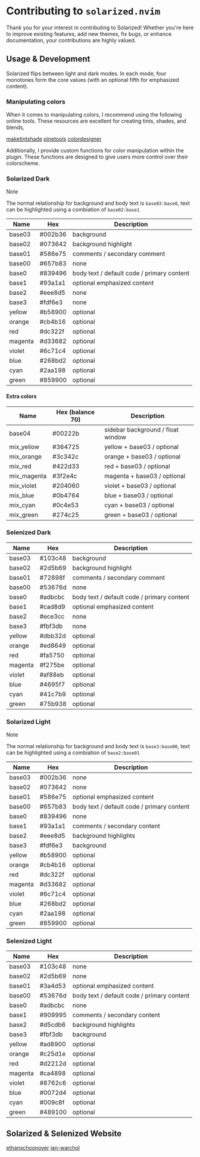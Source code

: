 # Contributing to `solarized.nvim`

Thank you for your interest in contributing to Solarized!
Whether you're here to improve existing features, add new themes, fix bugs, or
enhance documentation, your contributions are highly valued.

## Usage & Development

Solarized flips between light and dark modes. In each mode, four monotones
form the core values (with an optional fifth for emphasized content).

### Manipulating colors

When it comes to manipulating colors, I recommend using the following online
tools. These resources are excellent for creating tints, shades, and blends,

[maketintshade](https://maketintsandshades.com/)
[pinetools](https://pinetools.com/blend-colors)
[colordesigner](https://colordesigner.io/)

Additionally, I provide custom functions for color manipulation within the
plugin. These functions are designed to give users more control over their
colorscheme.

### Solarized Dark

> [!NOTE]
> The normal relationship for
> background and body text is `base03:base0`, text can be highlighted using a
> combiation of `base02:base1`

| Name    | Hex     | Description                                |
| ------- | ------- | ------------------------------------------ |
| base03  | #002b36 | background                                 |
| base02  | #073642 | background highlight                       |
| base01  | #586e75 | comments / secondary comment               |
| base00  | #657b83 | none                                       |
| base0   | #839496 | body text / default code / primary content |
| base1   | #93a1a1 | optional emphasized content                |
| base2   | #eee8d5 | none                                       |
| base3   | #fdf6e3 | none                                       |
| yellow  | #b58900 | optional                                   |
| orange  | #cb4b16 | optional                                   |
| red     | #dc322f | optional                                   |
| magenta | #d33682 | optional                                   |
| violet  | #6c71c4 | optional                                   |
| blue    | #268bd2 | optional                                   |
| cyan    | #2aa198 | optional                                   |
| green   | #859900 | optional                                   |

#### Extra colors

| Name        | Hex (balance 70) | Description                       |
| ----------- | ---------------- | --------------------------------- |
| base04      | #00222b          | sidebar background / float window |
| mix_yellow  | #364725          | yellow + base03 / optional        |
| mix_orange  | #3c342c          | orange + base03 / optional        |
| mix_red     | #422d33          | red + base03 / optional           |
| mix_magenta | #3f2e4c          | magenta + base03 / optional       |
| mix_violet  | #204060          | violet + base03 / optional        |
| mix_blue    | #0b4764          | blue + base03 / optional          |
| mix_cyan    | #0c4e53          | cyan + base03 / optional          |
| mix_green   | #274c25          | green + base03 / optional         |

### Selenized Dark

| Name    | Hex     | Description                                |
| ------- | ------- | ------------------------------------------ |
| base03  | #103c48 | background                                 |
| base02  | #2d5b69 | background highlight                       |
| base01  | #72898f | comments / secondary comment               |
| base00  | #53676d | none                                       |
| base0   | #adbcbc | body text / default code / primary content |
| base1   | #cad8d9 | optional emphasized content                |
| base2   | #ece3cc | none                                       |
| base3   | #fbf3db | none                                       |
| yellow  | #dbb32d | optional                                   |
| orange  | #ed8649 | optional                                   |
| red     | #fa5750 | optional                                   |
| magenta | #f275be | optional                                   |
| violet  | #af88eb | optional                                   |
| blue    | #4695f7 | optional                                   |
| cyan    | #41c7b9 | optional                                   |
| green   | #75b938 | optional                                   |

### Solarized Light

> [!NOTE]
> The normal relationship for
> background and body text is `base3:base00`, text can be highlighted using a
> combiation of `base2:base01`

| Name    | Hex     | Description                                |
| ------- | ------- | ------------------------------------------ |
| base03  | #002b36 | none                                       |
| base02  | #073642 | none                                       |
| base01  | #586e75 | optional emphasized content                |
| base00  | #657b83 | body text / default code / primary content |
| base0   | #839496 | none                                       |
| base1   | #93a1a1 | comments / secondary content               |
| base2   | #eee8d5 | background highlights                      |
| base3   | #fdf6e3 | background                                 |
| yellow  | #b58900 | optional                                   |
| orange  | #cb4b16 | optional                                   |
| red     | #dc322f | optional                                   |
| magenta | #d33682 | optional                                   |
| violet  | #6c71c4 | optional                                   |
| blue    | #268bd2 | optional                                   |
| cyan    | #2aa198 | optional                                   |
| green   | #859900 | optional                                   |

### Selenized Light

| Name    | Hex     | Description                                |
| ------- | ------- | ------------------------------------------ |
| base03  | #103c48 | none                                       |
| base02  | #2d5b69 | none                                       |
| base01  | #3a4d53 | optional emphasized content                |
| base00  | #53676d | body text / default code / primary content |
| base0   | #adbcbc | none                                       |
| base1   | #909995 | comments / secondary content               |
| base2   | #d5cdb6 | background highlights                      |
| base3   | #fbf3db | background                                 |
| yellow  | #ad8900 | optional                                   |
| orange  | #c25d1e | optional                                   |
| red     | #d2212d | optional                                   |
| magenta | #ca4898 | optional                                   |
| violet  | #8762c6 | optional                                   |
| blue    | #0072d4 | optional                                   |
| cyan    | #009c8f | optional                                   |
| green   | #489100 | optional                                   |

## Solarized & Selenized Website

[ethanschoonover](https://ethanschoonover.com/solarized/)
[jan-warchol](https://github.com/jan-warchol/selenized/blob/master/README.md)
